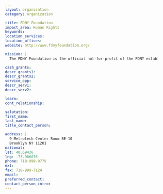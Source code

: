 ```yaml
---
layout: organization
category: organization

title: FDNY Foundation
impact_area: Human Rights
keywords: 
location_services: 
location_offices: 
website: http://www.fdnyfoundation.org/

mission: |
  The FDNY Foundation is the official not-for-profit of the FDNY established to promote Fire Safety in New York City and the professional development, training, and education of members of the FDNY.

cash_grants: 
descr_grants1: 
descr_grants2: 
service_opp: 
descr_serv1: 
descr_serv2: 

learn: 
cont_relationship: 

salutation: 
first_name: 
last_name: 
title_contact_person: 

address: |
  9 Metrotech Center Room 5E-10  
  Brooklyn NY 11201
national: 
lat: 40.69436
lng: -73.986076
phone: 718-999-0779
ext: 
fax: 718-999-7124
email: 
preferred_contact: 
contact_person_intro: 
---
```

